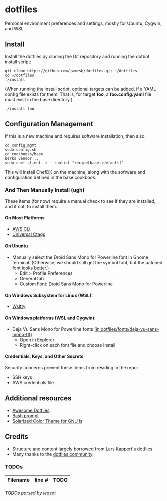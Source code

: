 # dotfiles
Personal environment preferences and settings, mostly for Ubuntu, Cygwin, and WSL.


## Install
Install the dotfiles by cloning the Git repository and running the dotbot install script:

    git clone https://github.com/jamesb/dotfiles.git ~/dotfiles
    cd ~/dotfiles
    ./install

(When running the install script, optional targets can be added, if a YAML config file exists for them. That is, for target **foo**, a **foo.config.yaml** file must exist in the base directory.)

    ./install foo

## Configuration Management
If this is a new machine and requires software installation, then also:

    cd config_mgmt
    sudo config.sh
    cd cookbooks/base
    berks vendor ..
    sudo chef-client -z --runlist "recipe[base::default]"

This will install ChefDK on the machine, along with the software and configuration defined in the base cookbook.

### And Then Manually Install (ugh) ###
These items (for now) require a manual check to see if they are installed, and if not, to install them.

#### On Most Platforms
* [AWS CLI](http://docs.aws.amazon.com/cli/latest/userguide/installing.html)
* [Universal Ctags](https://github.com/universal-ctags/ctags)

#### On Ubuntu
* Manually select the Droid Sans Mono for Powerline font in Gnome terminal. (Otherwise, we should still get the symbol font, but the patched font looks better.)
  - Edit > Profile Preferences
  - General tab
  - Custom Font: Droid Sans Mono for Powerline 

#### On Windows Subsystem for Linux (WSL):
* [Wsltty](https://github.com/mintty/wsltty)

#### On Windows platforms (WSL and Cygwin):
* Deja Vu Sans Mono for Powerline fonts [(in dotfiles/fonts/deja-vu-sans-mono-ttf)](fonts/deja-vu-sans-mono-ttf)
  - Open in Explorer
  - Right-click on each font file and choose Install

#### Credentials, Keys, and Other Secrets
Security concerns prevent these items from residing in the repo:
* SSH keys
* AWS credentials file

## Additional resources
* [Awesome Dotfiles](https://github.com/webpro/awesome-dotfiles)
* [Bash prompt](https://wiki.archlinux.org/index.php/Color_Bash_Prompt)
* [Solarized Color Theme for GNU ls](https://github.com/seebi/dircolors-solarized)

## Credits
* Structure and content largely borrowed from [Lars Kappert's dotfiles](https://github.com/webpro/dotfiles)
* Many thanks to the [dotfiles community](https://dotfiles.github.io/).
### TODOs
| Filename | line # | TODO
|:------|:------:|:------
###### TODOs parsed by [leasot](https://github.com/pgilad/leasot)
